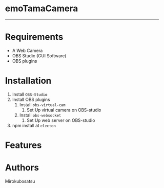 # emoTamaCamera
---

# Requirements
- A Web Camera
- OBS Studio (GUI Software)
- OBS plugins

# Installation
1. Install `OBS-Studio`
1. Install OBS plugins
    1. Install `obs-virtual-cam`
        1. Set Up virtual camera on OBS-studio
    1. Install `obs-websocket`
        1. Set Up web server on OBS-studio
1. npm install at `electon`

# Features

# Authors
Mirokubosatsu
